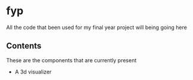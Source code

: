 # fyp

All the code that been used for my final year project will being going here


## Contents
These are the components that are currently present

- A 3d visualizer
